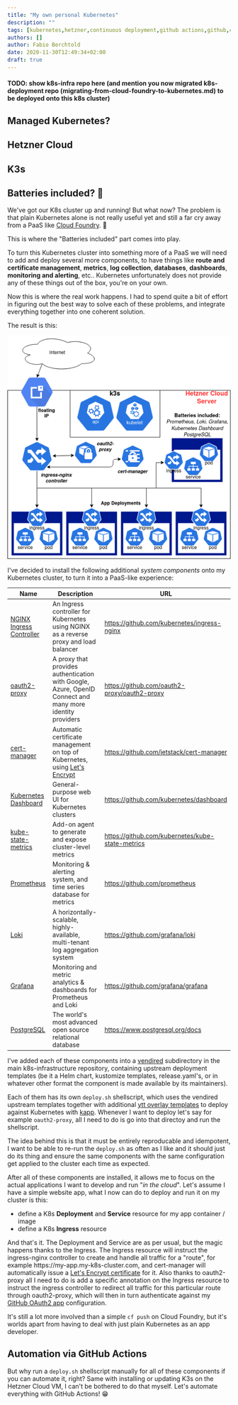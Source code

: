 ```yaml
---
title: "My own personal Kubernetes"
description: ""
tags: [kubernetes,hetzner,continuous deployment,github actions,github,containers,k3s]
authors: []
author: Fabio Berchtold
date: 2020-11-30T12:49:34+02:00
draft: true
---
```


#### TODO: show k8s-infra repo here (and mention you now migrated k8s-deployment repo (migrating-from-cloud-foundry-to-kubernetes.md) to be deployed onto this k8s cluster)

## Managed Kubernetes?

## Hetzner Cloud

## K3s

## Batteries included? 🔋

We've got our K8s cluster up and running! But what now?
The problem is that plain Kubernetes alone is not really useful yet and still a far cry away from a PaaS like [Cloud Foundry](https://www.cloudfoundry.org/). 🤷

This is where the "Batteries included" part comes into play.

To turn this Kubernetes cluster into something more of a PaaS we will need to add and deploy several more components, to have things like **route and certificate management**, **metrics**, **log collection**, **databases**, **dashboards**, **monitoring and alerting**, etc.. Kubernetes unfortunately does not provide any of these things out of the box, you're on your own.

Now this is where the real work happens. I had to spend quite a bit of effort in figuring out the best way to solve each of these problems, and integrate everything together into one coherent solution.

The result is this:

![Architecture](https://github.com/JamesClonk/k8s-infrastructure/raw/master/docs/architecture.png)

I've decided to install the following additional *system components* onto my Kubernetes cluster, to turn it into a PaaS-like experience:

| Name | Description | URL |
|-|-|-|
| [NGINX Ingress Controller](https://kubernetes.github.io/ingress-nginx) | An Ingress controller for Kubernetes using NGINX as a reverse proxy and load balancer | https://github.com/kubernetes/ingress-nginx |
| [oauth2-proxy](https://oauth2-proxy.github.io/oauth2-proxy/) | A proxy that provides authentication with Google, Azure, OpenID Connect and many more identity providers | https://github.com/oauth2-proxy/oauth2-proxy |
| [cert-manager](https://cert-manager.io) | Automatic certificate management on top of Kubernetes, using [Let's Encrypt](https://letsencrypt.org) | https://github.com/jetstack/cert-manager |
| [Kubernetes Dashboard](https://kubernetes.io/docs/tasks/access-application-cluster/web-ui-dashboard) | General-purpose web UI for Kubernetes clusters | https://github.com/kubernetes/dashboard |
| [kube-state-metrics](https://github.com/kubernetes/kube-state-metrics) | Add-on agent to generate and expose cluster-level metrics | https://github.com/kubernetes/kube-state-metrics |
| [Prometheus](https://prometheus.io) | Monitoring & alerting system, and time series database for metrics | https://github.com/prometheus |
| [Loki](https://grafana.com/oss/loki) | A horizontally-scalable, highly-available, multi-tenant log aggregation system | https://github.com/grafana/loki |
| [Grafana](https://grafana.com/grafana) | Monitoring and metric analytics & dashboards for Prometheus and Loki | https://github.com/grafana/grafana |
| [PostgreSQL](https://www.postgresql.org) | The world's most advanced open source relational database | https://www.postgresql.org/docs |

I've added each of these components into a [vendired](https://carvel.dev/vendir/) subdirectory in the main k8s-infrastructure repository, containing upstream deployment templates (be it a Helm chart, kustomize templates, release.yaml's, or in whatever other format the component is made available by its maintainers).

Each of them has its own `deploy.sh` shellscript, which uses the vendired upstream templates together with additional [ytt overlay templates](https://carvel.dev/ytt/) to deploy against Kubernetes with [kapp](https://carvel.dev/kapp/). Whenever I want to deploy let's say for example `oauth2-proxy`, all I need to do is go into that directoy and run the shellscript.

The idea behind this is that it must be entirely reproducable and idempotent, I want to be able to re-run the `deploy.sh` as often as I like and it should just do its thing and ensure the same components with the same configuration get applied to the cluster each time as expected.

After all of these components are installed, it allows me to focus on the actual applications I want to develop and run "*in the cloud*". Let's assume I have a simple website app, what I now can do to deploy and run it on my cluster is this:

- define a K8s **Deployment** and **Service** resource for my app container / image
- define a K8s **Ingress** resource

And that's it. The Deployment and Service are as per usual, but the magic happens thanks to the Ingress. The Ingress resource will instruct the ingress-nginx controller to create and handle all traffic for a "route", for example ht<span>tps://</span>my-app.my-k8s-cluster.com, and cert-manager will automatically issue a [Let's Encrypt certificate](https://letsencrypt.org/) for it. Also thanks to oauth2-proxy all I need to do is add a specific annotation on the Ingress resource to instruct the ingress controller to redirect all traffic for this particular route through oauth2-proxy, which will then in turn authenticate against my [GitHub OAuth2 app](https://docs.github.com/en/developers/apps/building-oauth-apps/creating-an-oauth-app) configuration.

It's still a lot more involved than a simple `cf push` on Cloud Foundry, but it's worlds apart from having to deal with just plain Kubernetes as an app developer.

## Automation via GitHub Actions

But why run a `deploy.sh` shellscript manually for all of these components if you can automate it, right? Same with installing or updating K3s on the Hetzner Cloud VM, I can't be bothered to do that myself. Let's automate everything with GitHub Actions! 😁
